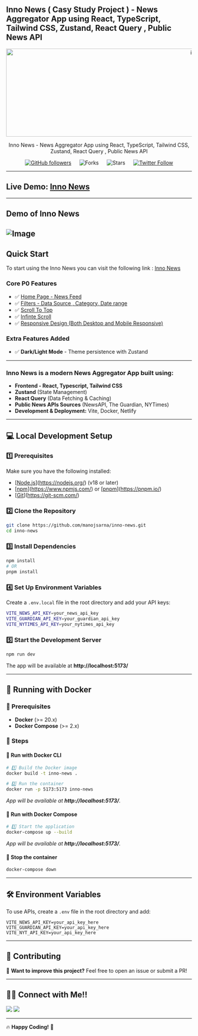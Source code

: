 ## Inno News ( Casy Study Project ) - News Aggregator App using React, TypeScript, Tailwind CSS, Zustand, React Query , Public News API

<div align="center">

<img alt="innonews" src="/public/logo192.png" width="1048px" height="238px" />

Inno News - News Aggregator App using React, TypeScript, Tailwind CSS, Zustand, React Query , Public News API

[![GitHub followers](https://img.shields.io/github/followers/manojsarna?style=social)](https://github.com/manojsarna)
&emsp;
![Forks](https://img.shields.io/github/forks/manojsarna/manoj-smash-cart-ecommerce)
&emsp;
![Stars](https://img.shields.io/github/stars/manojsarna/manoj-smash-cart-ecommerce)
&emsp;
[![Twitter Follow](https://img.shields.io/twitter/follow/manojsarnacom?style=social)](https://twitter.com/manojsarnacom)

</div>

---

## Live Demo: [Inno News](https://innonews.netlify.app/)

---

## Demo of Inno News

## ![Image](https://github.com/user-attachments/assets/4ae90e7f-e888-420b-9c28-4e0b60e1f26f)

## Quick Start

To start using the Inno News you can visit the following link : [Inno News](https://innonews.netlify.app/)

### Core P0 Features

- ✅ [Home Page - News Feed](https://innonews.netlify.app/)
- ✅ [Filters - Data Source , Category, Date range](https://innonews.netlify.app/)
- ✅ [Scroll To Top](https://innonews.netlify.app/)
- ✅ [Infinte Scroll](https://innonews.netlify.app/)
- ✅ [Responsive Design (Both Desktop and Mobile Responsive)](https://innonews.netlify.app/)

### Extra Features Added

- ✅ **Dark/Light Mode** - Theme persistence with Zustand

---

### Inno News is a modern **News Aggregator App** built using:

- **Frontend - React, Typescript, Tailwind CSS**
- **Zustand** (State Management)
- **React Query** (Data Fetching & Caching)
- **Public News APIs Sources** (NewsAPI, The Guardian, NYTimes)
- **Development & Deployment:** Vite, Docker, Netlify

---

## 💻 Local Development Setup

### 1️⃣ Prerequisites

Make sure you have the following installed:

- [[Node.js](https://nodejs.org/)](https://nodejs.org/) (v18 or later)
- [[npm](https://www.npmjs.com/)](https://www.npmjs.com/) or [[pnpm](https://pnpm.io/)](https://pnpm.io/)
- [[Git](https://git-scm.com/)](https://git-scm.com/)

### 2️⃣ Clone the Repository

```sh
git clone https://github.com/manojsarna/inno-news.git
cd inno-news
```

### 3️⃣ Install Dependencies

```sh
npm install
# OR
pnpm install
```

### 4️⃣ Set Up Environment Variables

Create a `.env.local` file in the root directory and add your API keys:

```sh
VITE_NEWS_API_KEY=your_news_api_key
VITE_GUARDIAN_API_KEY=your_guardian_api_key
VITE_NYTIMES_API_KEY=your_nytimes_api_key
```

### 5️⃣ Start the Development Server

```sh
npm run dev
```

The app will be available at **http://localhost:5173/**

---

## 🐳 Running with Docker

### 📌 Prerequisites

- **Docker** (>= 20.x)
- **Docker Compose** (>= 2.x)

### 🚀 Steps

#### 🔹 Run with Docker CLI

```sh
# 1️⃣ Build the Docker image
docker build -t inno-news .

# 2️⃣ Run the container
docker run -p 5173:5173 inno-news
```

_App will be available at **http://localhost:5173/**._

#### 🔹 Run with Docker Compose

```sh
# 1️⃣ Start the application
docker-compose up --build
```

_App will be available at **http://localhost:5173/**._

#### 🔹 Stop the container

```sh
docker-compose down
```

---

## 🛠️ Environment Variables

To use APIs, create a `.env` file in the root directory and add:

```env
VITE_NEWS_API_KEY=your_api_key_here
VITE_GUARDIAN_API_KEY=your_api_key_here
VITE_NYT_API_KEY=your_api_key_here
```

---

## 🤝 Contributing

🚀 **Want to improve this project?** Feel free to open an issue or submit a PR!

---

## 👨‍💻 Connect with Me!!

<a href="https://twitter.com/manojsarnacom"><img src="https://img.shields.io/badge/Twitter-1DA1F2?style=for-the-badge&logo=twitter&logoColor=white"/></a>
<a href="https://www.linkedin.com/in/manojsarna/"><img src="https://img.shields.io/badge/LinkedIn-0077B5?style=for-the-badge&logo=linkedin&logoColor=white"/></a>

---

🔥 **Happy Coding!** 🚀

